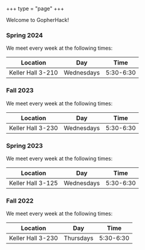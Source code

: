 +++
type = "page"
+++

Welcome to GopherHack!

### Spring 2024

We meet every week at the following times:

|Location|Day|Time|
|---|---|---|
|Keller Hall 3-210|Wednesdays|5:30-6:30|

### Fall 2023

We meet every week at the following times:

|Location|Day|Time|
|---|---|---|
|Keller Hall 3-230|Wednesdays|5:30-6:30|

### Spring 2023

We meet every week at the following times:

|Location|Day|Time|
|---|---|---|
|Keller Hall 3-125|Wednesdays|5:30-6:30|

### Fall 2022

We meet every week at the following times:

|Location|Day|Time|
|---|---|---|
|Keller Hall 3-230|Thursdays|5:30-6:30|
